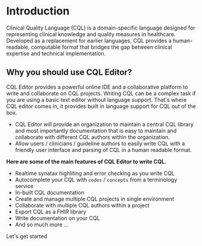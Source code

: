 # Introduction

Clinical Quality Language (CQL) is a domain-specific language designed for representing clinical knowledge and quality measures in healthcare. Developed as a replacement for earlier languages, CQL provides a human-readable, computable format that bridges the gap between clinical expertise and technical implementation.

## Why you should use CQL Editor?

CQL Editor provides a powerful online IDE and a collaborative platform to write and collaborate on CQL projects.
Writing CQL can be a complex task if you are using a basic text editor without language support. That's where CQL editor comes in, it provides built in language support for CQL out of the box.

- CQL Editor will provide an organization to maintain a central CQL library and most importantly documentation that is easy to maintain and collaborate with different CQL authors within the organization.
- Allow users / clinicians / guideline authors to easily write CQL with a friendly user interface and parsing of CQL in a human readable format.

**Here are some of the main features of CQL Editor to write CQL.**

- Realtime synatax highliting and error checking as you write CQL
- Autocomplete your CQL with `codes` / `concepts` from a terminology service
- In-built CQL documentation
- Create and manage multiple CQL projects in single environment
- Collaborate with multiple CQL authors within a project
- Export CQL as a FHIR library
- Write documentation on your CQL
- And so much more ...

Let's get started
